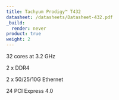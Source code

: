 ```yaml
---
title: Tachyum Prodigy™ T432
datasheet: /datasheets/Datasheet-432.pdf
_build:
  render: never
product: true
weight: 2
---
```

32 cores at 3.2 GHz

2 x DDR4

2 x 50/25/10G Ethernet

24 PCI Express 4.0